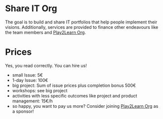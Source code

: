 # Share IT Org

The goal is to build and share IT portfolios that help people implement their visions.
Additionally, services are provided to finance other endeavours like the team members and [Play2Learn Org](https://github.com/Play2Learn-Org/).

# Prices

Yes, you read correctly. You can hire us!

 - small Issue: 5€
 - 1-day Issue: 100€
 - big project: Sum of issue prices plus completion bonus 500€
 - workshops: see big project
 - activities with less specific outcomes like project and product management: 15€/h
 - so happy, you want to pay us more? Consider joining [Play2Learn Org](https://github.com/Play2Learn-Org/) as a sponsor!

